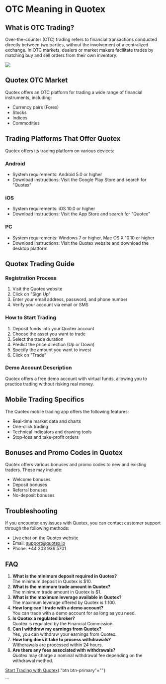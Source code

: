 # OTC Meaning in Quotex

## What is OTC Trading?

Over-the-counter (OTC) trading refers to financial transactions
conducted directly between two parties, without the involvement of a
centralized exchange. In OTC markets, dealers or market makers
facilitate trades by matching buy and sell orders from their own
inventory.

[![](https://static.quotex.io/files/4_en/300_250.jpg)](https://traff.sbs/brokerqxlid)

## Quotex OTC Market

Quotex offers an OTC platform for trading a wide range of financial
instruments, including:

-   Currency pairs (Forex)
-   Stocks
-   Indices
-   Commodities

## Trading Platforms That Offer Quotex

Quotex offers its trading platform on various devices:

### Android

-   System requirements: Android 5.0 or higher
-   Download instructions: Visit the Google Play Store and search for
    "Quotex"

### iOS

-   System requirements: iOS 10.0 or higher
-   Download instructions: Visit the App Store and search for
    "Quotex"

### PC

-   System requirements: Windows 7 or higher, Mac OS X 10.10 or higher
-   Download instructions: Visit the Quotex website and download the
    desktop platform

## Quotex Trading Guide

### Registration Process

1.  Visit the Quotex website
2.  Click on "Sign Up"
3.  Enter your email address, password, and phone number
4.  Verify your account via email or SMS

### How to Start Trading

1.  Deposit funds into your Quotex account
2.  Choose the asset you want to trade
3.  Select the trade duration
4.  Predict the price direction (Up or Down)
5.  Specify the amount you want to invest
6.  Click on "Trade"

### Demo Account Description

Quotex offers a free demo account with virtual funds, allowing you to
practice trading without risking real money.

## Mobile Trading Specifics

The Quotex mobile trading app offers the following features:

-   Real-time market data and charts
-   One-click trading
-   Technical indicators and drawing tools
-   Stop-loss and take-profit orders

## Bonuses and Promo Codes in Quotex

Quotex offers various bonuses and promo codes to new and existing
traders. These may include:

-   Welcome bonuses
-   Deposit bonuses
-   Referral bonuses
-   No-deposit bonuses

## Troubleshooting

If you encounter any issues with Quotex, you can contact customer
support through the following methods:

-   Live chat on the Quotex website
-   Email: support@quotex.io
-   Phone: +44 203 936 5701

## FAQ

1.  **What is the minimum deposit required in Quotex?**\
    The minimum deposit in Quotex is \$10.
2.  **What is the minimum trade amount in Quotex?**\
    The minimum trade amount in Quotex is \$1.
3.  **What is the maximum leverage available in Quotex?**\
    The maximum leverage offered by Quotex is 1:100.
4.  **How long can I trade with a demo account?**\
    You can trade with a demo account for as long as you need.
5.  **Is Quotex a regulated broker?**\
    Quotex is regulated by the Financial Commission.
6.  **Can I withdraw my earnings from Quotex?**\
    Yes, you can withdraw your earnings from Quotex.
7.  **How long does it take to process withdrawals?**\
    Withdrawals are processed within 24 hours.
8.  **Are there any fees associated with withdrawals?**\
    Quotex may charge a nominal withdrawal fee depending on the
    withdrawal method.

[Start Trading with
Quotex](\%22https://traff.sbs/brokerqxsignup\%22){."btn
btn-primary"=""}

\`\`\`

